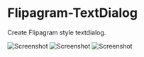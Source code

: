 # Flipagram-TextDialog
Create Flipagram style textdialog.

![Screenshot](http://i.imgur.com/6tQQX4Al.png)
![Screenshot](http://i.imgur.com/Kal1QdSl.png)
![Screenshot](http://i.imgur.com/fuQdBDkl.png)
